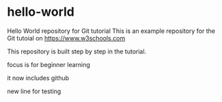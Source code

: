 # hello-world
Hello World repository for Git tutorial
This is an example repository for the Git tutoial on https://www.w3schools.com

This repository is built step by step in the tutorial.

focus is for beginner learning

it now includes github

new line for testing